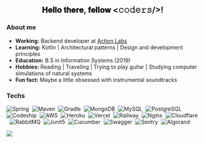 <h2 align="center">𝐇𝐞𝐥𝐥𝐨 𝐭𝐡𝐞𝐫𝐞, 𝐟𝐞𝐥𝐥𝐨𝐰 <𝚌𝚘𝚍𝚎𝚛𝚜/>!<br/>
 <!--- 
<sup>
    <br/>
     <a href="https://www.linkedin.com/in/amelia-alice" target="_blank">
      <img alt="LinkedIn Badge" src="https://img.shields.io/badge/-Linkedin-purple?style=flat-square&logo=Linkedin&logoColor=white&link=https://www.linkedin.com/in/amelia-alice"/>
     </a>
    <a href="mailto:ameliaalicec@gmail.com" target="_blank">
      <img alt="Gmail Badge" src="https://img.shields.io/badge/-Gmail-purple?style=flat-square&logo=Gmail&logoColor=white&link=mailto:ameliaalicec@gmail.com"/>
    </a>
    <a href="https://open.spotify.com/user/amy_cardoso" target="_blank">
      <img alt="Spotify Badge" src="https://img.shields.io/badge/-Spotify-purple?style=flat-square&logo=Spotify&logoColor=white&link=https://open.spotify.com/user/amy_cardoso"/>
     </a>
    <a href="https://github.com/antonkomarev/github-profile-views-counter">
      <img src="https://komarev.com/ghpvc/?username=amycardoso&color=800080">
    </a>
  </sup>
--->
</h2>

 ### About me

 - **Working:** Backend developer at [Action Labs](https://www.actionlabs.com.br)
 - **Learning:** Kotlin | Architectural patterns | Design and development principles
 - **Education:** B.S in Information Systems (2019)
 - **Hobbies:** Reading | Traveling | Trying to play guitar | Studying computer simulations of natural systems
 - **Fun fact:**  Maybe a little obsessed with instrumental soundtracks
 
 ### Techs

![Spring](https://img.shields.io/badge/Spring-6DB33F?style=flat-square&logo=spring&logoColor=white)&nbsp;
![Maven](https://img.shields.io/badge/Apache_Maven-C71A36?style=flat-square&logo=apachemaven&logoColor=white)&nbsp;
![Gradle](https://img.shields.io/badge/Gradle-02303A?style=flat-square&logo=gradle&logoColor=white)&nbsp;
![MongoDB](https://img.shields.io/badge/MongoDB-47A248?style=flat-square&logo=mongodb&logoColor=white)&nbsp;
![MySQL](https://img.shields.io/badge/MySQL-005C84?style=flat-square&logo=mysql&logoColor=white)&nbsp;
![PostgreSQL](https://img.shields.io/badge/PostgreSQL-316192?style=flat-square&logo=postgresql&logoColor=white)&nbsp;
![Codeship](https://img.shields.io/badge/Codeship-004466?style=flat-square&logo=codeship&logoColor=white)&nbsp;
![AWS](https://img.shields.io/badge/Amazon_AWS-232F3E?style=flat-square&logo=amazon-aws&logoColor=white)&nbsp;
![Heroku](https://img.shields.io/badge/Heroku-430098?style=flat-square&logo=heroku&logoColor=white)&nbsp;
![Vercel](https://img.shields.io/badge/Vercel-000000?style=flat-square&logo=Vercel&logoColor=white)&nbsp;
![Railway](https://img.shields.io/badge/Railway-0B0D0E?style=flat-square&logo=Railway&logoColor=white)&nbsp;
![Nginx](https://img.shields.io/badge/Nginx-009639?style=flat-square&logo=nginx&logoColor=white)&nbsp;
![Cloudflare](https://img.shields.io/badge/Cloudflare-F38020?style=flat-square&logo=Cloudflare&logoColor=white)&nbsp;
![RabbitMQ](https://img.shields.io/badge/RabbitMQ-%23FF6600.svg?&style=flat-square&logo=rabbitmq&logoColor=white)&nbsp;
![Junit5](https://img.shields.io/badge/Junit5-25A162?style=flat-square&logo=junit5&logoColor=white)&nbsp;
![Cucumber](https://img.shields.io/badge/Cucumber-23D96C?style=flat-square&logo=cucumber&logoColor=white)&nbsp;
![Swagger](https://img.shields.io/badge/Swagger-85EA2D?style=flat-square&logo=Swagger&logoColor=white)&nbsp;
![Sentry](https://img.shields.io/badge/Sentry-362D59?style=flat-square&logo=Sentry&logoColor=white)&nbsp;
![Algorand](https://img.shields.io/badge/Algorand-000000?style=flat-square&logo=algorand&logoColor=white)&nbsp;

 <!--- 
 ### Activity
![github contribution grid snake animation](https://raw.githubusercontent.com/amycardoso/amycardoso/output/github-contribution-grid-snake.svg)

<a href="https://dribbble.com/shots/4789906-Hi"> <img align="right" src='https://github.com/amycardoso/amycardoso/blob/master/girl.gif' width='300'><a/>

<a href="https://github.com/anuraghazra/github-readme-stats">
  <img align="center" src="https://github-readme-stats.vercel.app/api?username=amycardoso&count_private=true&hide_title=true&hide=contribs&theme=radical" />
</a>
--->
<a href="https://github.com/anuraghazra/convoychat">
  <img align="center" src="https://github-readme-stats.vercel.app/api/top-langs/?username=amycardoso&hide=PLpgSQL,TSQL,html,css,scss,ruby,php&langs_count=6&layout=compact&hide_title=true&count_private=true&theme=radical" />
</a>
